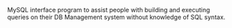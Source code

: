 MySQL interface program to assist people with building and executing queries on their DB Management system without knowledge of SQL syntax.
